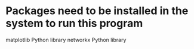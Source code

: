 # Packages need to be installed in the system to run this program

matplotlib Python library
networkx Python library
